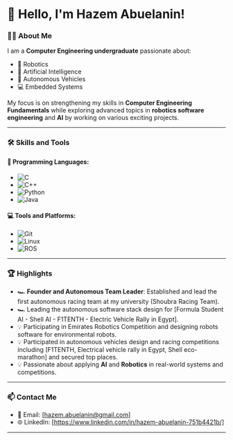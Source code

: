 # 👋 Hello, I'm Hazem Abuelanin!

### 👨‍💻 **About Me**
I am a **Computer Engineering undergraduate** passionate about:
- 🤖 Robotics
- 🧠 Artificial Intelligence
- 🚗 Autonomous Vehicles
- 💻 Embedded Systems

My focus is on strengthening my skills in **Computer Engineering Fundamentals** while exploring advanced topics in **robotics software engineering** and **AI** by working on various exciting projects.

---

### 🛠️ **Skills and Tools**
#### 🚀 Programming Languages:
- ![C](https://img.shields.io/badge/-C-A8B9CC?style=flat-square&logo=c&logoColor=white)
- ![C++](https://img.shields.io/badge/-C++-00599C?style=flat-square&logo=c%2B%2B&logoColor=white)
- ![Python](https://img.shields.io/badge/-Python-3776AB?style=flat-square&logo=python&logoColor=white)
- ![Java](https://img.shields.io/badge/-Java-007396?style=flat-square&logo=java&logoColor=white)

#### 💻 Tools and Platforms:
- ![Git](https://img.shields.io/badge/-Git-F05032?style=flat-square&logo=git&logoColor=white)
- ![Linux](https://img.shields.io/badge/-Linux-FCC624?style=flat-square&logo=linux&logoColor=black)
- ![ROS](https://img.shields.io/badge/-ROS-22314E?style=flat-square&logo=ros&logoColor=white)

---

### 🏆 **Highlights**
- 🏎️ **Founder and Autonomous Team Leader**: Established and lead the first autonomous racing team at my university (Shoubra Racing Team).
- 🏎️ Leading the autonomous software stack design for [Formula Student AI - Shell AI - F1TENTH - Electric Vehicle Rally in Egypt].
- 💡 Participating in Emirates Robotics Competition and designing robots software for environmental robots.
- 💡 Participated in autonomous vehicles design and racing competitions including [F1TENTH, Electrical vehicle rally in Egypt, Shell eco-marathon] and secured top places.
- 💡 Passionate about applying **AI** and **Robotics** in real-world systems and competitions. 
---

### 📫 **Contact Me**
- 📧 Email: [hazem.abuelanin@gmail.com]  
- 🌐 LinkedIn: [https://www.linkedin.com/in/hazem-abuelanin-751b4421b/]  

---
